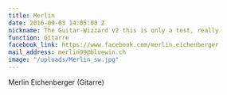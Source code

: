 ```yaml
---
title: Merlin
date: 2016-09-03 14:05:00 Z
nickname: The Guitar-Wizzard v2 this is only a test, really
function: Gitarre
facebook_link: https://www.facebook.com/merlin.eichenberger
mail_address: merlin99@bluewin.ch
image: "/uploads/Merlin_sw.jpg"
---
```


Merlin Eichenberger (Gitarre)